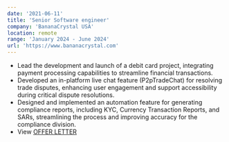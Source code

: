 ```yaml
---
date: '2021-06-11'
title: 'Senior Software engineer'
company: 'BananaCrystal USA'
location: remote
range: 'January 2024 - June 2024'
url: 'https://www.bananacrystal.com'
---
```


- Lead the development and launch of a debit card project, integrating payment
  processing capabilities to streamline financial transactions.
- Developed an in-platform live chat feature (P2pTradeChat) for resolving trade
  disputes, enhancing user engagement and support accessibility during critical
  dispute resolutions.
- Designed and implemented an automation feature for generating compliance reports, including KYC, Currency Transaction Reports, and SARs, streamlining the process and improving accuracy for the compliance division.
- View [OFFER LETTER](https://drive.google.com/file/d/1fW_xl-Yki1gFxAofGy0HMDDPxVskROvA/view?usp=sharing)
